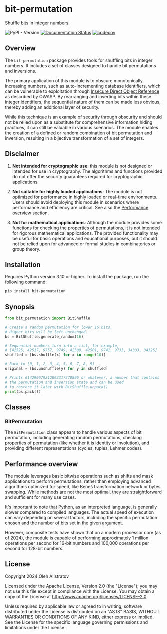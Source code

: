 # bit-permutation
Shuffle bits in integer numbers.

![PyPI - Version](https://img.shields.io/pypi/v/bit-permutation) [![Documentation Status](https://readthedocs.org/projects/bit-permutation/badge/?version=latest)](https://bit-permutation.readthedocs.io/en/latest/?badge=latest) [![codecov](https://codecov.io/gh/alistratov/bit-permutation/graph/badge.svg?token=MSJLFL8XFD)](https://codecov.io/gh/alistratov/bit-permutation) 


## Overview
The `bit-permutation` package provides tools for shuffling bits in 
integer numbers. It includes a set of classes designed to handle 
bit permutations and inversions.

The primary application of this module is to obscure monotonically
increasing numbers, such as auto-incrementing database identifiers, 
which can be vulnerable to exploitation through 
[Insecure Direct Object Reference](https://cheatsheetseries.owasp.org/cheatsheets/Insecure_Direct_Object_Reference_Prevention_Cheat_Sheet.html) 
as described by OWASP. By rearranging and inverting bits 
within these integer identifiers, the sequential nature of them 
can be made less obvious, thereby adding an additional layer of security.

While this technique is an example of security through obscurity 
and should not be relied upon as a substitute for comprehensive
information hiding practices, it can still be valuable in various
scenarios. The module enables the creation of a defined or random
combination of bit permutation and inversion, resulting in a 
bijective transformation of a set of integers.


## Disclaimer
1. **Not intended for cryptographic use**: this module is not designed or intended for use in cryptography. The algorithms and functions provided do not offer the security guarantees required for cryptographic applications.

2. **Not suitable for highly loaded applications**: The module is not optimized for performance in highly loaded or real-time environments. Users should avoid deploying this module in scenarios where performance and efficiency are critical. See also the [Performance overview](#performance-overview) section.

3. **Not for mathematical applications**: Although the module provides some functions for checking the properties of permutations, it is not intended for rigorous mathematical applications. The provided functionality may be useful for basic operations and educational purposes, but it should not be relied upon for advanced or formal studies in combinatorics or group theory.


## Installation
Requires Python version 3.10 or higher. To install the package, run the following command:
```bash
pip install bit-permutation
```


## Synopsis
```python
from bit_permutation import BitShuffle

# Create a random permutation for lower 16 bits.
# Higher bits will be left unchanged.
bs = BitShuffle.generate_random(16)

# Sequential numbers turn into a list, for example,
# [42525, 42517, 9757, 9749, 42509, 42501, 9741, 9733, 34333, 34325]
shuffled = [bs.shuffle(x) for x in range(10)]

# Back to [0, 1, 2, 3, 4, 5, 6, 7, 8, 9]
original = [bs.unshuffle(y) for y in shuffled]

# Prints 614290679212893317370896 or whatever, a number that contains 
# the permutation and inversion state and can be used 
# to restore it later with BitShuffle.unpack()
print(bs.pack())
```


## Classes
### BitPermutation
The `BitPermutation` class appears to handle various aspects of bit permutation, including generating random permutations, checking properties of permutation (like whether it is identity or involution), and providing different representations (cycles, tuples, Lehmer codes).

## Performance overview
The module leverages basic bitwise operations such as shifts and mask
applications to perform permutations, rather than employing advanced
algorithms optimized for speed, like Beneš transformation network 
or bytes swapping. While methods are not the most optimal, they are
straightforward and sufficient for many use cases.

It's important to note that Python, as an interpreted language, is
generally slower compared to compiled languages. The actual speed of
execution can vary depending on several factors, including the specific
permutation chosen and the number of bits set in the given argument.

However, composite tests have shown that on a modern processor core 
(as of 2024), the module is capable of performing approximately 
1 million operations per second for 16-bit numbers and 
100,000 operations per second for 128-bit numbers.

## License
Copyright 2024 Oleh Alistratov

Licensed under the Apache License, Version 2.0 (the "License");
you may not use this file except in compliance with the License.
You may obtain a copy of the License at http://www.apache.org/licenses/LICENSE-2.0

Unless required by applicable law or agreed to in writing, software
distributed under the License is distributed on an "AS IS" BASIS,
WITHOUT WARRANTIES OR CONDITIONS OF ANY KIND, either express or implied.
See the License for the specific language governing permissions and
limitations under the License.
